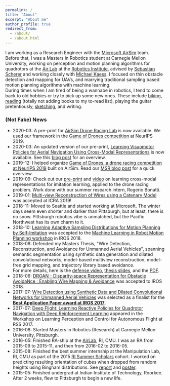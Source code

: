 ```yaml
---
permalink: /
title: "About"
excerpt: "About me"
author_profile: true
redirect_from: 
  - /about/
  - /about.html
---
```


I am working as a Research Engineer with the [Microsoft AirSim](https://github.com/microsoft/airsim/) team.    
Before that, I was a Masters in Robotics student at Carnegie Mellon University, working on perception and motion planning algorithms for quadrotors at the [Air Lab](theairlab.org) at the [Robotics Institute](https://www.ri.cmu.edu), advised by [Sebastian Scherer](https://www.ri.cmu.edu/ri-faculty/sebastian-scherer/) and working closely with [Michael Kaess](http://frc.ri.cmu.edu/~kaess/). 
I focused on thin obstacle detection and mapping for UAVs, and marrying traditional sampling based motion planning algorithms with machine learning.    
During times when I am tired of being a wannabe in robotics, I tend to come back to old hobbies or try to pick up some new ones. 
These include [biking](https://www.strava.com/athletes/4053560), [reading](https://www.goodreads.com/user/show/20408058-ratnesh-madaan) (totally not adding books to my to-read list), playing the guitar pretentiously, [sketching](http://madratman.deviantart.com/gallery), and writing. 

### (Not Fake) News 
- 2020-03: A pre-print for [AirSim Drone Racing Lab](https://arxiv.org/abs/2003.05654) is now available. We used our framework in the [Game of Drones competition](https://github.com/microsoft/AirSim-NeurIPS2019-Drone-Racing) at NeurIPS 2019. 
- 2020-03: An updated version of our pre-print, [Learning Visuomotor Policies for Aerial Navigation Using Cross-Modal Representations](https://arxiv.org/abs/1909.06993) is now available. See this [blog post](https://www.microsoft.com/en-us/research/blog/training-deep-control-policies-for-the-real-world/) for an overview. 
- 2019-12: I helped organize [Game of Drones, a drone racing competition at NeurIPS 2019](https://microsoft.github.io/AirSim-NeurIPS2019-Drone-Racing/index.html) built on AirSim.
Read our [MSR blog post](https://www.microsoft.com/en-us/research/blog/game-of-drones-at-neurips-2019-simulation-based-drone-racing-competition-built-on-airsim/?OCID=msr_blog_gameofdrones_neurips_fb) for a quick overview. 
- 2019-09: Check out our [pre-print](https://arxiv.org/abs/1909.06993) and [video](https://www.youtube.com/watch?v=aSugOL0qI44&feature=youtu.be) on learning cross-modal representations for imitation learning, applied to the drone racing problem. Work done with our summer research intern, Rogerio Bonatti. 
- 2019-01: [Multi-view Reconstruction of Wires using a Catenary Model](https://www.ri.cmu.edu/publications/multi-view-reconstruction-of-wires-using-a-catenary-model-2/) was accepted at ICRA 2019!
- 2018-11: Moved to Seattle and started working at Microsoft. The winter days seem even shorter and darker than Pittsburgh, but at least, there is no snow. Pittsburgh robotics vibe is unmatched, but the Pacific Northwest has its own charm to it. 
- 2018-10: [Learning Adaptive Sampling Distributions for Motion Planning by Self-Imitation](https://personalrobotics.cs.washington.edu/workshops/mlmp2018/assets/docs/20_CameraReadySubmission_learn2sample_iros_extended_abstract_compressed.pdf) was accepted to the [Machine Learning in Robot Motion Planning workshop](https://personalrobotics.cs.washington.edu/workshops/mlmp2018/) in IROS 2018. 
- 2018-08: Defended my Masters Thesis, "Wire Detection, Reconstruction, and Avoidance for Unmanned Aerial Vehicles", spanning semantic segmentation using synthetic data generation and dilated convolutional networks, model-based multiview reconstruction, model-free grid mapping, and trajectory library based avoidance.   
For more details, here is the [defense video](https://youtu.be/hcBduruWLp8), [thesis slides](https://docs.google.com/presentation/d/1U0Kb8G4NeIRWEB-_JExFZJwF_xmySf0iUt6d9S42jQ4/edit?usp=sharing), and the [PDF](https://www.ri.cmu.edu/publications/wire-detection-reconstruction-andavoidance-for-unmanned-aerial-vehicles/). 
- 2018-06: [DROAN - Disparity-space Representation for Obstacle AvoidaNce : Enabling Wire Mapping & Avoidance](https://www.ri.cmu.edu/publications/droan-disparity-space-representation-for-obstacle-avoidance-enabling-wire-mapping-avoidance/) was accepted to IROS 2018. 
- 2017-07: [Wire Detection using Synthetic Data and Dilated Convolutional Networks for Unmanned Aerial Vehicles](https://www.ri.cmu.edu/publications/wire-detection-using-synthetic-data-and-dilated-convolutional-networks-for-unmanned-aerial-vehicles/) was selected as a finalist for the [**Best Application Paper award at IROS 2017**](https://www.iros2017.org/program/award-winners).
- 2017-07: [Deep Flight: Learning Reactive Policies for Quadrotor Navigation with Deep Reinforcement Learning](https://ratneshmadaan.github.io/files/deep_flight.pdf) appeared in the  Workshop on Learning Perception and Control for Autonomous Flight at RSS 2017. 
- 2016-08: Started Masters in Robotics (Research) at Carnegie Mellon University, Pittsburgh. 
- 2016-05: Finished RA-ship at the [AirLab](http://theairlab.org/), RI, CMU. I was an RA from 2015-09 to 2015-11, and then from 2016-02 to 2016-05.
- 2015-08: Finished the best summer internship at the Manipulation Lab, RI, CMU as part of the 2015 [RI Summer Scholars](riss.ri.cmu.edu) cohort. I worked on predicting resulting orientation of cubes when dropped from random heights using Bingham distributions. See [report](https://riss.ri.cmu.edu/wp-content/uploads/2015/12/Journal-RISS2015.pdf#page=75) and [poster](https://riss.ri.cmu.edu/wp-content/uploads/2016/01/Ratnesh_Madaan_RISS_poster.pdf). 
- 2015-05: Finished undergrad at Indian Institute of Technology, Roorkee. After 2 weeks, flew to Pittsburgh to begin a new life. 
<!-- Apart from that, I've worked on a few [projects](https://ratneshmadaan.github.io/projects/).  -->

<!-- Prior to this, I worked as an Research Associate I in the Air Lab for a cumulative of 6 months in 2015-2016.
Before that, in summer 2015, I was a Robotics Institute Summer Scholar in the Manipulation Lab, under Erol Sahin and Robbie Paolini, on predicting the outcome of manipulative actions, before intuitive physics became mainstream. 
 --><!-- I also have worked as a Google Summer of Code student with ROS-Industrial, on writing a library which utilizes OMPL for free space planning and the Descartes library for planning in constrained spaces.  -->
<!-- I graduated with a B.Tech. in Mechanical Engineering from Indian Institute of Technology Roorkee in 2015.  -->

<!-- During times when I am tired of being a wannabe in robotics, I tend to come back to old hobbies or try to pick up some new ones. 
These include [biking](https://www.strava.com/athletes/4053560), [reading](https://www.goodreads.com/user/show/20408058-ratnesh-madaan) (totally not adding books to my to-read list), playing the guitar and piano, [sketching](http://madratman.deviantart.com/gallery), and [writing](https://madratman.quora.com). 

If any of this interests you, feel me to contact me at ratneshm@andrew.cmu.edu.
 -->
<!-- Selected Projects
======
 -->
